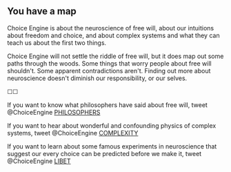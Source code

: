 ## You have a map

Choice Engine is about the neuroscience of free will, about our intuitions about freedom and choice, and about complex systems and what they can teach us about the first two things.

Choice Engine will not settle the riddle of free will, but it does map out some paths through the woods. Some things that worry people about free will shouldn't. Some apparent contradictions aren't. Finding out more about neuroscience doesn't diminish our responsibility, or our selves.

&#9744;&#9744;

If you want to know what philosophers have said about free will, tweet @ChoiceEngine [PHILOSOPHERS](https://twitter.com/intent/tweet?text=@ChoiceEngine%20PHILOSOPHERS)

If you want to hear about wonderful and confounding physics of complex systems, tweet @ChoiceEngine [COMPLEXITY](https://twitter.com/intent/tweet?text=@ChoiceEngine%20COMPLEXITY)

If you want to learn about some famous experiments in neuroscience that suggest our every choice can be predicted before we make it, tweet @ChoiceEngine [LIBET](https://twitter.com/intent/tweet?text=@ChoiceEngine%20LIBET)
